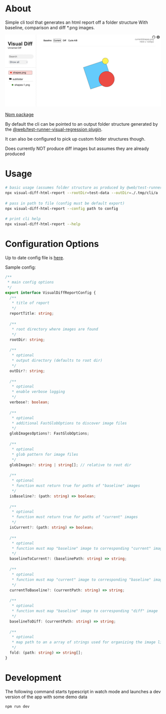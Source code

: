# About

Simple cli tool that generates an html report off a folder structure
With baseline, comparison and diff \*.png images.

![Example](example.jpeg)

[Npm package](https://www.npmjs.com/package/visual-diff-html-report)

By default the cli can be pointed to an output folder structure generated by the [@web/test-runner-visual-regression plugin](https://www.npmjs.com/package/@web/test-runner-visual-regression).

It can also be configured to pick up custom folder structures though.

Does currently NOT produce diff images but assumes they are already produced

# Usage

```bash
# basic usage (assumes folder structure as produced by @web/test-runner-visual-regression)
npx visual-diff-html-report --rootDir=test-data --outDir=./.tmp/cli/a

# pass in path to file (config must be default export)
npx visual-diff-html-report --config path to config

# print cli help
npx visual-diff-html-report --help
```

# Configuration Options

Up to date config file is [here](./src/generate.ts).

Sample config:

```ts
/**
 * main config options
 */
export interface VisualDiffReportConfig {
  /**
   * title of report
   */
  reportTitle: string;

  /**
   * root directory where images are found
   */
  rootDir: string;

  /**
   * optional
   * output directory (defaults to root dir)
   */
  outDir?: string;

  /**
   * optional
   * enable verbose logging
   */
  verbose?: boolean;

  /**
   * optional
   * additional FastGlobOptions to discover image files
   */
  globImagesOptions?: FastGlobOptions;

  /**
   * optional
   * glob pattern for image files
   */
  globImages?: string | string[]; // relative to root dir

  /**
   * optional
   * function must return true for paths of "baseline" images
   */
  isBaseline?: (path: string) => boolean;

  /**
   * optional
   * function must return true for paths of "current" images
   */
  isCurrent?: (path: string) => boolean;

  /**
   * optional
   * function must map "baseline" image to corresponding "current" image
   */
  baselineToCurrent?: (baselinePath: string) => string;

  /**
   * optional
   * function must map "current" image to corresponding "baseline" image
   */
  currentToBaseline?: (currentPath: string) => string;

  /**
   * optional
   * function must map "baseline" image to corresponding "diff" image
   */
  baselineToDiff: (currentPath: string) => string;

  /**
   * optional
   * map path to an a array of strings used for organizing the image list in folders
   */
  fold: (path: string) => string[];
}
```

# Development

The following command starts typescript in watch mode and launches a dev version of the app with some demo data

```bash
npm run dev
```

